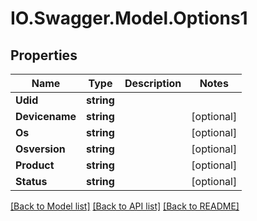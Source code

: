 # IO.Swagger.Model.Options1
## Properties

Name | Type | Description | Notes
------------ | ------------- | ------------- | -------------
**Udid** | **string** |  | 
**Devicename** | **string** |  | [optional] 
**Os** | **string** |  | [optional] 
**Osversion** | **string** |  | [optional] 
**Product** | **string** |  | [optional] 
**Status** | **string** |  | [optional] 

[[Back to Model list]](../README.md#documentation-for-models) [[Back to API list]](../README.md#documentation-for-api-endpoints) [[Back to README]](../README.md)

